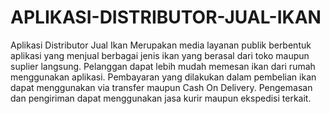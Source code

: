 # APLIKASI-DISTRIBUTOR-JUAL-IKAN
Aplikasi Distributor Jual Ikan Merupakan media layanan publik berbentuk aplikasi yang menjual berbagai jenis ikan yang berasal dari toko maupun suplier langsung.
Pelanggan dapat lebih mudah memesan ikan dari rumah menggunakan aplikasi.
Pembayaran yang dilakukan dalam pembelian ikan dapat menggunakan via transfer maupun Cash On Delivery.
Pengemasan dan pengiriman dapat menggunakan jasa kurir maupun ekspedisi terkait.
